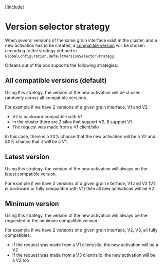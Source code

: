 
[!include[](../../warning-banner.zh.md)]

# Version selector strategy

When several versions of the same grain interface exist in the cluster, and a new
activation has to be created, a [compatible version](Compatible-grains.zh.md) will be chosen according
to the strategy defined in `GlobalConfiguration.DefaultVersionSelectorStrategy`.

Orleans out of the box supports the following strategies:

## All compatible versions (default)

Using this strategy, the version of the new activation will be chosen randomly 
across all compatible versions.

For example if we have 2 versions of a given grain interface, V1 and V2:

  - V2 is backward compatible with V1
  - In the cluster there are 2 silos that support V2, 8 support V1
  - The request was made from a V1 client/silo

In this case, there is a 20% chance that the new activation will be a V2 and 80%
chance that it will be a V1.

## Latest version

Using this strategy, the version of the new activation will always be the
latest compatible version.

For example if we have 2 versions of a given grain interface, V1 and V2 
(V2 is backward or fully compatible with V1) then all new activations will be V2.

## Minimum version

Using this strategy, the version of the new activation will always be the requested or the
minimum compatible version.

For example if we have 2 versions of a given grain interface, V2, V3, all fully 
compatibles:

  - If the request was made from a V1 client/silo, the new activation will be a V2
  - If the request was made from a V3 client/silo, the new activation will be a V2 too